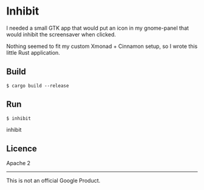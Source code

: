 # Inhibit

I needed a small GTK app that would put an icon in my gnome-panel that would inhibit the screensaver when clicked.

Nothing seemed to fit my custom Xmonad + Cinnamon setup, so I wrote this little Rust application.

## Build

```shell script
$ cargo build --release
```

## Run

```shell script
$ inhibit
```
inhibit

## Licence

Apache 2

---

This is not an official Google Product. 